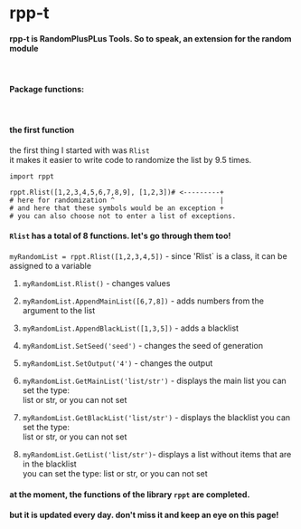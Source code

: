 # rpp-t

#### rpp-t is RandomPlusPLus Tools. So to speak, an extension for the random module

</br>

#### Package functions:

</br>

#### the first function
the first thing I started with was ```Rlist```</br>
it makes it easier to write code to randomize the list by 9.5 times.

```
import rppt

rppt.Rlist([1,2,3,4,5,6,7,8,9], [1,2,3])# <---------+ 
# here for randomization ^                          | 
# and here that these symbols would be an exception +
# you can also choose not to enter a list of exceptions.
```

#### ```Rlist``` has a total of 8 functions. let's go through them too!

```myRandomList = rppt.Rlist([1,2,3,4,5])``` - since 'Rlist` is a class, it can be assigned</bt>
to a variable

1. ```myRandomList.Rlist()``` - changes values

2. ```myRandomList.AppendMainList([6,7,8])``` - adds numbers from the argument to the list

3. ```myRandomList.AppendBlackList([1,3,5])``` - adds a blacklist

4. ```myRandomList.SetSeed('seed')``` - changes the seed of generation

5. ```myRandomList.SetOutput('4')``` - changes the output

6. ```myRandomList.GetMainList('list/str')``` - displays the main list you can set the type:</br>
list or str, or you can not set

7. ```myRandomList.GetBlackList('list/str')``` - displays the blacklist you can set the type:</br>
list or str, or you can not set

8. ```myRandomList.GetList('list/str')```- displays a list without items that are in the blacklist</br>
you can set the type: list or str, or you can not set


#### at the moment, the functions of the library ```rppt``` are completed.
#### but it is updated every day. don't miss it and keep an eye on this page!
